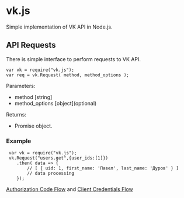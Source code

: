 # vk.js
Simple implementation of VK API in Node.js. 

## API Requests

There is simple interface to perform requests to VK API. 

    var vk = require("vk.js");
    var req = vk.Request( method, method_options );
    
Parameters:
 + method \[string\] 
 + method_options \[object\]\(optional\)

Returns:
 + Promise object.

### Example
    
     var vk = require("vk.js");
     vk.Request("users.get",{user_ids:[1]})
        .then( data => {
            // [ { uid: 1, first_name: 'Павел', last_name: 'Дуров' } ]
            // data processing
        });

[Authorization Code Flow](https://new.vk.com/dev/authcode_flow_user) and [Client Credentials Flow](https://new.vk.com/dev/client_cred_flow)  
